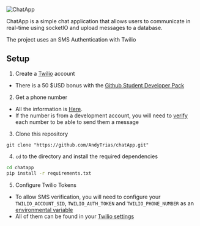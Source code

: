 ![ChatApp](https://i.ibb.co/Km0H7wW/ChatApp.png)

ChatApp is a simple chat application that allows users to communicate in real-time using socketIO and upload messages to a database. 

The project uses an SMS Authentication with Twilio




## Setup 

1. Create a [Twilio](https://www.twilio.com/es-mx/) account<br/>

- There is a 50 $USD bonus with the [Github Student Developer Pack](https://education.github.com/pack)

2. Get a phone number <br/>

 - All the information is [Here](https://console.twilio.com/?frameUrl=%2Fconsole%3Fx-target-region%3Dus1). 
 - If the number is from a development account, you will need to [verify](https://www.google.com/search?q=verify+caller+id+twilio&ei=OzMyY6yqMZ_e1sQP4LmueA&oq=verify+caller+id+&gs_lcp=Cgdnd3Mtd2l6EAMYADIECAAQEzIECAAQEzIICAAQHhAWEBMyCAgAEB4QFhATMggIABAeEBYQEzIICAAQHhAWEBMyCAgAEB4QFhATMggIABAeEBYQEzIICAAQHhAWEBMyCAgAEB4QFhATOgoIABBHENYEELADSgQIQRgASgQIRhgAUIUBWIUBYIYIaAFwAXgAgAF-iAF-kgEDMC4xmAEAoAEByAEIwAEB&sclient=gws-wiz) each number to be able to send them a message


3. Clone this repository
``` 
git clone "https://github.com/AndyTrias/chatApp.git" 
``` 

4. ```cd``` to the directory and install the required dependencies
```sh
cd chatapp
pip install -r requirements.txt
```

5. Configure Twilio Tokens 
- To allow SMS verification, you will need to configure your
```TWILIO_ACCOUNT_SID```, ```TWILIO_AUTH_TOKEN``` and  ```TWILIO_PHONE_NUMBER``` as an [environmental variable](https://www.twilio.com/blog/2017/01/how-to-set-environment-variables.html)
- All of them can be found in your [Twilio settings](https://console.twilio.com/?frameUrl=/console)
